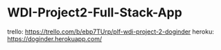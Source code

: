 # WDI-Project2-Full-Stack-App




trello: https://trello.com/b/ebp7TUrp/plf-wdi-project-2-doginder
heroku: https://doginder.herokuapp.com/
